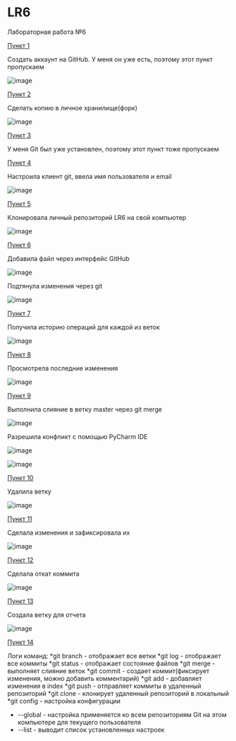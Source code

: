 # LR6
Лабораторная работа №6

<ins>Пункт 1</ins>

Создать аккаунт на GitHub. У меня он уже есть, поэтому этот пункт пропускаем

![image](https://github.com/user-attachments/assets/3866c1a5-0520-4608-8bf5-080a607aec84)

<ins>Пункт 2</ins>

Сделать копию в личное хранилище(форк)

![image](https://github.com/user-attachments/assets/2cf53f1e-7b09-4099-83db-a135b05eaab0)

<ins>Пункт 3</ins>

У меня Git был уже установлен, поэтому этот пункт тоже пропускаем

<ins>Пункт 4</ins>

Настроила клиент git, ввела имя пользователя и email

![image](https://github.com/user-attachments/assets/e6261cf4-e33b-405d-b2ea-632db477a50c)

<ins>Пункт 5</ins>

Клонировала личный репозиторий LR6 на свой компьютер

![image](https://github.com/user-attachments/assets/8b7f665d-d459-4e6a-bbcd-687d1126b5a2)

<ins>Пункт 6</ins>

Добавила файл через интерфейс GitHub

![image](https://github.com/user-attachments/assets/1201e7ec-475c-476f-adb0-d10d6aae2821)

Подтянула изменения через git

![image](https://github.com/user-attachments/assets/380b1032-0a9d-48cf-810d-93fba34abcd8)

<ins>Пункт 7</ins>

Получила историю операций для каждой из веток

![image](https://github.com/user-attachments/assets/3c879dd7-426f-4f5f-ad4f-f97524d40e5c)

<ins>Пункт 8</ins>

Просмотрела последние изменения

![image](https://github.com/user-attachments/assets/c7f56b99-5d6f-45b9-9d66-3d48d7bf2a4d)

<ins>Пункт 9</ins>

Выполнила слияние в ветку master через git merge

![image](https://github.com/user-attachments/assets/05abeb55-ad19-4d4c-bd1c-a640839be8ba)

Разрешила конфликт с помощью PyCharm IDE

![image](https://github.com/user-attachments/assets/920decb5-4b78-42b3-ac27-d361c7fd0013)

![image](https://github.com/user-attachments/assets/5ab9a672-fb14-425b-aa06-54b1c06d7ee5)

<ins>Пункт 10</ins>

Удалила ветку

![image](https://github.com/user-attachments/assets/6ef9b873-66df-44d2-a198-1844ac9497f7)

<ins>Пункт 11</ins>

Сделала изменения и зафиксировала их

![image](https://github.com/user-attachments/assets/9739dfa0-a6d3-4b9e-8a30-007b3c0df7ed)

<ins>Пункт 12</ins>

Сделала откат коммита

![image](https://github.com/user-attachments/assets/97ae78b1-1921-4a0d-a155-a6722b0bf84e)

<ins>Пункт 13</ins>

Создала ветку для отчета

![image](https://github.com/user-attachments/assets/609e88ec-7c4c-4849-9034-063c8412c930)

<ins>Пункт 14</ins>

Логи команд:
*git branch - отображает все ветки
*git log - отображает все коммиты
*git status - отображает состояние файлов
*git merge - выполняет слияние веток
*git commit - создает коммит(фиксирует изменения, можно добавить комментарий)
*git add - добавляет изменения в index
*git push - отправляет коммиты в удаленный репозиторий
*git clone - клонирует удаленный репозиторий в локальный
*git config - настройка конфигурации
  - --global - настройка применяется ко всем репозиториям Git на этом компьютере для текущего пользователя
  - --list - выводит список установленных настроек
